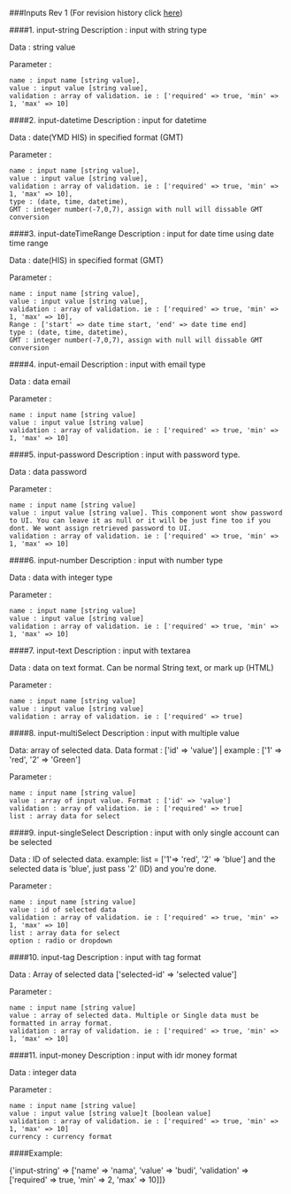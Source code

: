 ###Inputs
Rev 1 (For revision history click [here](https://github.com/ThunderID/ThunderComponents/blob/master/Contracts/Backend/log-inputs.mdown))

####1. input-string
Description : input with string type 

Data : string value

Parameter : 

	name : input name [string value],
	value : input value [string value],
	validation : array of validation. ie : ['required' => true, 'min' => 1, 'max' => 10]

####2. input-datetime
Description : input for datetime

Data : date(YMD HIS) in specified format (GMT)

Parameter : 

	name : input name [string value],
	value : input value [string value],
	validation : array of validation. ie : ['required' => true, 'min' => 1, 'max' => 10],
	type : (date, time, datetime),
	GMT : integer number(-7,0,7), assign with null will dissable GMT conversion

####3. input-dateTimeRange
Description : input for date time using date time range

Data : date(HIS) in specified format (GMT)

Parameter : 

	name : input name [string value],
	value : input value [string value],
	validation : array of validation. ie : ['required' => true, 'min' => 1, 'max' => 10],
	Range : ['start' => date time start, 'end' => date time end]	
	type : (date, time, datetime),
	GMT : integer number(-7,0,7), assign with null will dissable GMT conversion

####4. input-email
Description : input with email type 

Data : data email

Parameter :

	name : input name [string value]
	value : input value [string value]
	validation : array of validation. ie : ['required' => true, 'min' => 1, 'max' => 10]

####5. input-password
Description : input with password type.

Data : data password

Parameter : 

	name : input name [string value]
	value : input value [string value]. This component wont show password to UI. You can leave it as null or it will be just fine too if you dont. We wont assign retrieved password to UI.
	validation : array of validation. ie : ['required' => true, 'min' => 1, 'max' => 10]

####6. input-number
Description : input with number type 

Data : data with integer type

Parameter :

	name : input name [string value]
	value : input value [string value]
	validation : array of validation. ie : ['required' => true, 'min' => 1, 'max' => 10]

####7. input-text
Description : input with textarea 

Data : data on text format. Can be normal String text, or mark up (HTML)

Parameter : 

	name : input name [string value]
	value : input value [string value]
	validation : array of validation. ie : ['required' => true]	

####8. input-multiSelect
Description : input with multiple value

Data: array of selected data. Data format : ['id' => 'value'] | example : ['1' => 'red', '2' => 'Green']

Parameter : 

	name : input name [string value]
	value : array of input value. Format : ['id' => 'value']
	validation : array of validation. ie : ['required' => true]
	list : array data for select

####9. input-singleSelect
Description : input with only single account can be selected

Data : ID of selected data. example: list = ['1'=> 'red', '2' => 'blue'] and the selected data is 'blue', just pass '2' (ID) and you're done.

Parameter : 

	name : input name [string value]
	value : id of selected data
	validation : array of validation. ie : ['required' => true, 'min' => 1, 'max' => 10]
	list : array data for select	
	option : radio or dropdown

####10. input-tag
Description : input with tag format

Data : Array of selected data ['selected-id' => 'selected value']

Parameter : 

	name : input name [string value]
	value : array of selected data. Multiple or Single data must be formatted in array format.  	
	validation : array of validation. ie : ['required' => true, 'min' => 1, 'max' => 10]

####11. input-money
Description : input with idr money format

Data : integer data

Parameter : 

	name : input name [string value]
	value : input value [string value]t [boolean value]	
	validation : array of validation. ie : ['required' => true, 'min' => 1, 'max' => 10]
	currency : currency format


####Example: 

{'input-string' => ['name' => 'nama', 'value' => 'budi', 'validation' => ['required' => true, 'min' => 2, 'max' => 10]]}
